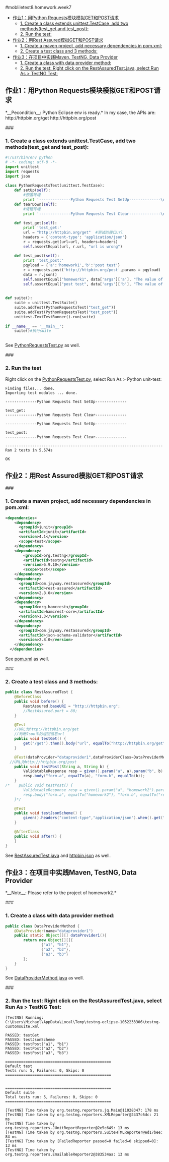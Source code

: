 #mobliletest8.homework.week7
*   [作业1：用Python Requests模块模拟GET和POST请求](#hw1)
    *   [1. Create a class extends unittest.TestCase, add two methods(test_get and test_post):](#hw1-1)
    *   [2. Run the test:](#hw1-2)
*   [作业2：用Rest Assured模拟GET和POST请求](#hw2)
    *   [1. Create a maven project, add necessary dependencies in pom.xml:](#hw2-1)
    *   [2. Create a test class and 3 methods:](#hw2-2)
*   [作业3：在项目中实践Maven, TestNG, Data Provider](#hw3)
    *   [1. Create a class with data provider method:](#hw3-1)
    *   [2. Run the test: Right click on the RestAssuredTest.java, select Run As > TestNG Test:](#hw3-2)


<h2 id="hw1">作业1：用Python Requests模块模拟GET和POST请求</h2>        
*__Pecondition__: Python Eclipse env is ready.*  
In my case, the APIs are:  
http://httpbin.org/get  
http://httpbin.org/post  


###<h3 id="hw1-1">1. Create a class extends unittest.TestCase, add two methods(test_get and test_post):</h3>

```python  
#!/usr/bin/env python
# -*- coding: utf-8 -*-
import unittest
import requests
import json
 
class PythonRequestsTest(unittest.TestCase):
    def setUp(self):
        #预置环境
        print '--------------Python Requests Test SetUp--------------\n'
    def tearDown(self): 
        #清理环境
        print '--------------Python Requests Test Clear--------------\n' 
         
    def test_get(self):
        print 'test_get:'
        url = "http://httpbin.org/get"  #测试的接口url
        headers = {'content-type': 'application/json'}
        r = requests.get(url=url, headers=headers)
        self.assertEqual(url, r.url, "url is wrong")
    
    def test_post(self):              
        print 'test_post:'
        pqyload = {'a':'homework1','b':'post test'}
        r = requests.post('http://httpbin.org/post',params = pqyload)
        data = r.json()
        self.assertEqual("homework1", data['args']['a'], "The value of 'a' is wrong")
        self.assertEqual("post test", data['args']['b'], "The value of 'b' is wrong")
        
        
def suite():
    suite = unittest.TestSuite()
    suite.addTest(PythonRequestsTest("test_get"))
    suite.addTest(PythonRequestsTest("test_post"))
    unittest.TextTestRunner().run(suite)
     
if __name__ == '__main__':
    suite()#执行suite
    
```
See [PythonRequestsTest.py] as well.

###<h3 id="hw1-2">2. Run the test</h3>

Right click on the [PythonRequestsTest.py], select Run As > Python unit-test:  
    
    


    Finding files... done.
    Importing test modules ... done.
    
    --------------Python Requests Test SetUp--------------
    
    test_get:
    --------------Python Requests Test Clear--------------
    
    --------------Python Requests Test SetUp--------------
    
    test_post:
    --------------Python Requests Test Clear--------------
    
    ----------------------------------------------------------------------
    Ran 2 tests in 5.574s
    
    OK

<h2 id="hw2">作业2：用Rest Assured模拟GET和POST请求</h2>		

###<h3 id="hw2-1">1. Create a maven project, add necessary dependencies in pom.xml:</h3>
```xml
<dependencies>
    <dependency>
      <groupId>junit</groupId>
      <artifactId>junit</artifactId>
      <version>4.1</version>
      <scope>test</scope>
    </dependency>
    <dependency>
		<groupId>org.testng</groupId>
		<artifactId>testng</artifactId>
		<version>6.9.10</version>
		<scope>test</scope>
	</dependency>
    <dependency>
      <groupId>com.jayway.restassured</groupId>
      <artifactId>rest-assured</artifactId>
      <version>2.8.0</version>
    </dependency>
    <dependency>
      <groupId>org.hamcrest</groupId>
      <artifactId>hamcrest-core</artifactId>
      <version>1.3</version>
    </dependency>
    <dependency>
      <groupId>com.jayway.restassured</groupId>
      <artifactId>json-schema-validator</artifactId>
      <version>2.8.0</version>
    </dependency>
  </dependencies>
```
See [pom.xml] as well.

###<h3 id="hw2-2">2. Create a test class and 3 methods:</h3>
```java
public class RestAssuredTest {
	@BeforeClass
    public void before() {
        RestAssured.baseURI = "http://httpbin.org";
        //RestAssured.port = 80;
    }

    @Test
    //URL为http://httpbin.org/get
    //判断Json中的返回信息url
    public void testGet() {
        get("/get").then().body("url", equalTo("http://httpbin.org/get"));
    }

    @Test(dataProvider="dataprovider1",dataProviderClass=DataProviderMethod.class)
  //URL为http://httpbin.org/post
    public void testPost(String a, String b) {
    	ValidatableResponse resp = given().param("a", a).param("b", b).when().post("/post").then();
    	resp.body("form.a", equalTo(a), "form.b", equalTo(b));
    }
/*    public void testPost() {
    	ValidatableResponse resp = given().param("a", "homework2").param("b", "rest assured").when().post("/post").then();
    	resp.body("form.a", equalTo("homework2"), "form.b", equalTo("rest assured"));
    }*/

    @Test
    public void testJsonScheme() {
        given().headers("content-type","application/json").when().get("/get").then().assertThat().body(matchesJsonSchemaInClasspath("httpbin.json"));
    }

    @AfterClass
    public void after() {
    }
}
```
See [RestAssuredTest.java] and [httpbin.json] as well.


<h2 id="hw3">作业3：在项目中实践Maven, TestNG, Data Provider</h2>		
*__Note__: Please refer to the project of homework2.*

###<h3 id="hw3-1">1. Create a class with data provider method:</h3>
```java
public class DataProviderMethod {
	@DataProvider(name="dataprovider1")
	public static Object[][] dataProvider1(){
		return new Object[][]{
				{"a1", "b1"},
				{"a2", "b2"},
				{"a3", "b3"}
		};
	}
}
```
See [DataProviderMethod.java] as well.

###<h3 id="hw3-2">2. Run the test: Right click on the RestAssuredTest.java, select Run As > TestNG Test:</h3>

    [TestNG] Running:
    C:\Users\Michael\AppData\Local\Temp\testng-eclipse-1052233306\testng-customsuite.xml
    
    PASSED: testGet
    PASSED: testJsonScheme
    PASSED: testPost("a1", "b1")
    PASSED: testPost("a2", "b2")
    PASSED: testPost("a3", "b3")
    
    ===============================================
    Default test
    Tests run: 5, Failures: 0, Skips: 0
    ===============================================
    
    
    ===============================================
    Default suite
    Total tests run: 5, Failures: 0, Skips: 0
    ===============================================
    
    [TestNG] Time taken by org.testng.reporters.jq.Main@11028347: 178 ms
    [TestNG] Time taken by org.testng.reporters.XMLReporter@2437c6dc: 21 ms
    [TestNG] Time taken by org.testng.reporters.JUnitReportReporter@2e5c649: 13 ms
    [TestNG] Time taken by org.testng.reporters.SuiteHTMLReporter@ed17bee: 84 ms
    [TestNG] Time taken by [FailedReporter passed=0 failed=0 skipped=0]: 13 ms
    [TestNG] Time taken by org.testng.reporters.EmailableReporter2@383534aa: 13 ms



[PythonRequestsTest.py]: https://github.com/mobiletest8/mobiletest8.homework.wanmich/blob/master/week7/python-requests-test/src/com/wanmich/python_requests_test/pythonrequeststest.py
[pom.xml]: https://github.com/mobiletest8/mobiletest8.homework.wanmich/blob/master/week7/rest-assured-test/pom.xml
[RestAssuredTest.java]: https://github.com/mobiletest8/mobiletest8.homework.wanmich/blob/master/week7/rest-assured-test/src/test/java/com/wanmich/rest_assured_test/RestAssuredTest.java
[httpbin.json]: https://github.com/mobiletest8/mobiletest8.homework.wanmich/blob/master/week7/rest-assured-test/src/test/resources/httpbin.json
[DataProviderMethod.java]: https://github.com/mobiletest8/mobiletest8.homework.wanmich/blob/master/week7/rest-assured-test/src/test/java/com/wanmich/rest_assured_test/DataProviderMethod.java

